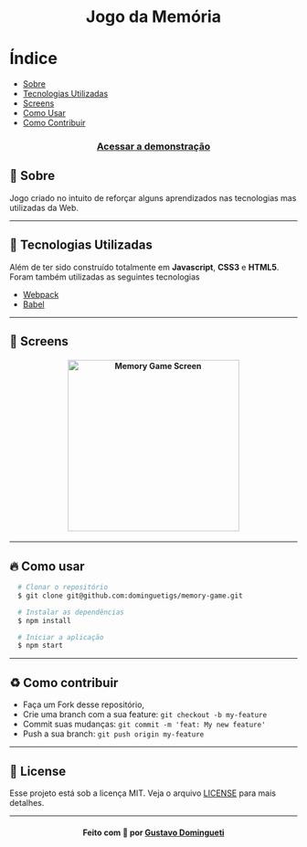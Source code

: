 <h1 align="center">
    Jogo da Memória
</h1>

# Índice

- [Sobre](#sobre)
- [Tecnologias Utilizadas](#tecnologias-utilizadas)
- [Screens](#screens)
- [Como Usar](#como-usar)
- [Como Contribuir](#como-contribuir)

<h3 align="center">
  <a
    href="https://dominguetigs.github.io/memory-game/src"
    target="_blank"
  >Acessar a demonstração</a>
</h3>

<a id="sobre"></a>

## :bookmark: Sobre

Jogo criado no intuito de reforçar alguns aprendizados nas tecnologias mas utilizadas da Web.

---

<a id="tecnologias-utilizadas"></a>

## :rocket: Tecnologias Utilizadas

Além de ter sido construído totalmente em **Javascript**, **CSS3** e **HTML5**. Foram também utilizadas as seguintes tecnologias

- [Webpack](https://webpack.js.org/)
- [Babel](https://babeljs.io/)

---

<a id="screens"></a>

## :iphone: Screens

<h4 align="center">
    <img 
      alt="Memory Game Screen"
      width="300px"
      title="#memory-game-screen"
      src="https://ik.imagekit.io/lke8mppx9a/memory-game_cfbWxU5d2.png"
    />
</h4>

---

<a id="como-usar"></a>

## :fire: Como usar

```bash
  # Clonar o repositório
  $ git clone git@github.com:dominguetigs/memory-game.git

  # Instalar as dependências
  $ npm install

  # Iniciar a aplicação
  $ npm start
```

---

<a id="como-contribuir"></a>

## :recycle: Como contribuir

- Faça um Fork desse repositório,
- Crie uma branch com a sua feature: `git checkout -b my-feature`
- Commit suas mudanças: `git commit -m 'feat: My new feature'`
- Push a sua branch: `git push origin my-feature`

---

## :memo: License

Esse projeto está sob a licença MIT. Veja o arquivo [LICENSE](LICENSE) para mais detalhes.

---

<h4 align="center">
    Feito com 💙 por <a
      href="https://www.linkedin.com/in/gustavodomingueti/"
      target="_blank"
    >Gustavo Domingueti</a>
</h4>
